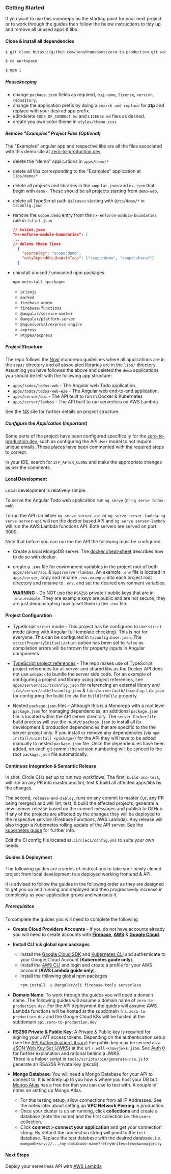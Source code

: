 ### Getting Started

If you want to use this monorepo as the starting point for your next project or to work through the guides then follow the below instructions to tidy up and remove all unused apps & libs.

#### Clone & install all dependencies

```bash
$ git clone https://github.com/jonathonadams/zero-to-production.git workspace

$ cd workspace

$ npm i
```

##### Housekeeping

- change `package.json` fields as required, e.g. `name`, `license`, `version`, `repository`.
- change the application prefix by doing a `search and replace` for **ztp** and replace with your desired app prefix.
- edit/delete `CODE_OF_CONDUCT.md` and `LICENSE.md` files as desired.
- create you own color theme in `styles/theme.scss`

##### Remove "Examples" Project Files (Optional)

The "Examples" angular app and respective libs are all the files
associated with this demo site at [zero-to-production.dev]

- delete the "demo" applications in `apps/demo/*`
- delete all libs corresponding to the "Examples" application at `libs/demo/*`
- delete all projects and libraries in the `angular.json` and `nx.json` that begin with `demo-`. These should be all projects starting from `demo-web`.
- delete all TypeScript path `@aliases` starting with `@ztp/demo/*` in `tsconfig.json`
- remove the `scope:demo` entry from the `nx-enforce-module-boundaries` rule in `tslint.json`

  ```json
  // tslint.json
  "nx-enforce-module-boundaries": [
  ...
  // delete these lines
    {
      "sourceTag": "scope:demo",
      "onlyDependOnLibsWithTags": ["scope:demo", "scope:shared"]
    }
  ```

- uninstall unused / unwanted npm packages.

  ```bash
  npm uninstall <package>
  ```

  - `prismjs`
  - `marked`
  - `firebase-admin`
  - `firebase-functions`
  - `@angular/service-worker`
  - `@angular/platform-server`
  - `@nguniversal/express-engine`
  - `express`
  - `@types/express`

##### Project Structure

The repo follows the [Nrwl] monorepo guidelines where all applications are in the `apps/` directory and all associated libraries are in the `libs/` directory. Assuming you have followed the above and deleted the `demo` applications you should be left with the following app structure:

- `apps/todos/todos-web` - The Angular web Todo application.
- `apps/todos/todos-web-e2e` - The Angular web end-to-end application.
- `apps/server/api` - The API built to run in Docker & Kubernetes
- `apps/server/lambda` - The API built to run serverless on AWS Lambda.

See the [NX] site for further details on project structure.

##### Configure the Application (Important)

Some parts of the project have been configured specifically for the [zero-to-production.dev], such as configuring the API `User` model to not require unique emails. These places have been commented with the required steps to correct.

In your IDE, search for `ZTP_AFTER_CLONE` and make the appropriate changes as per the comments.

#### Local Development

Local development is relatively simple.

To serve the Angular Todo web application run `ng serve` (or `ng serve todos-web`)

To run the API run either `ng serve server-api` or `ng serve server-lambda`. `ng serve server-api` will run the docker based API and `ng serve server-lambda` will run the AWS Lambda functions API. Both servers are served on port 3000.

Note that before you can run the the API the following must be configured

- Create a local MongoDB server. The [docker cheat-sheet] describes how to do so with docker.
- create a `.env` file for environment variables in the project root of both `apps/server/api` & `apps/server/lambda`. An example `.env` file is located in `apps/server`, copy and rename `.env.example` into each project root directory and rename to `.env`, and set the desired environment variables.

  **WARNING** - Do NOT use the `RSA256` private / public keys that are in `.env.example`. They are example keys are public and are not secure, they are just demonstrating how to set them in the `.env` file.

#### Project Configuration

- TypeScript `strict` mode - This project has be configured to use `strict` mode (along with Angular full template checking). This is not for everyone. This can be configured in `tsconfig.base.json`. The `strictPropertyInitialization` option has been set to `false` as compilation errors will be thrown for property inputs in Angular components.

- [TypeScript project references] - The repo makes use of TypeScript project references for all server and shared libs as the Docker API does not use `webpack` to bundle the server side code. For an example of configuring a project and library using project references, see `apps/server/api/tsconfig.json` for referencing an external library and `libs/server/auth/tsconfig.json` & `libs/server/auth/tsconfig.lib.json` for configuring the build file via the `buildInfoFile` property.

- Nested `package.json` files - Although this is a Monorepo with a root level `package.json` for managing dependencies, an additional `package.json` file is located within the API server directory. The `server.Dockerfile` build process will use the nested `package.json` to install all its development & production dependencies that are specific to the the server project only. If you install or remove any dependencies (via `npm install/uninstall <package>`) for the API they will have to be added manually to nested `package.json` file. Once the dependencies have been added, on each git commit the version numbering will be synced to the root `package.json` file automatically.

#### Continuos Integration & Semantic Release

In shot, Circle CI is set up to run two workflows. The first, `build-and-test`, will run on any PR into master and lint, test & build all affected apps/libs by the changes.

The second, `release-and-deploy`, runs on any commit to master (i,e, any PR being merged) and will lint, test, & build the effected projects, generate a new semver release based on the commit messages and publish to GitHub. If any of the projects are affected by the changes they will be deployed to the respective service (Firebase Functions, AWS Lambda). Any release will also trigger a Kubernetes rolling update of the API server. See the [kubernetes guide] for further info.

Edit the CI config file located at`.circleci/config.yml` to suite your own needs.

#### Guides & Deployment

The following guides are a series of instructions to take your newly cloned project from local development to a deployed working frontend & API.

It is advised to follow the guides in the following order as they are designed to get you up and running and deployed and then progressively increase in complexity as your application grows and warrants it.

##### Prerequisites

To complete the guides you will need to complete the following

- **Create Cloud Providers Accounts** - If you do not have accounts already you will need to create accounts with **[Firebase]**, **[AWS]** & **[Google Cloud]**.

- **Install CLI's & global npm packages**

  - Install the [Google Cloud SDK] and [Kubernetes CLI] and authenticate to your Google Cloud Account (**Kubernetes guide only**).
  - Install the [AWS CLI] and login and create a profile for your AWS account (**AWS Lambda guide only**).
  - Install the following global npm packages
    ```bash
    npm install -g @angular/cli firebase-tools serverless
    ```

- **Domain Name**: To work through the guides you will need a domain name. The following guides will assume a domain name of `zero-to-production.dev`. For the API deployment the guides will assume AWS Lambda functions will be hosted at the subdomain `fns.zero-to-production.dev` and the Google Cloud K8s will be hosted at the subdomain `api.zero-to-production.dev`

* **RS256 Private & Public Key**: A Private & Public key is required for signing your JWT access tokens. Depending on the authentication setup (see the [API Authentication Library]) the public key may be served as a [JSON Web Key Set (JWKS)] at the url `/.well-know/jwks.json`. See [Auth 0] for further explanation and rational behind a JWKS.  
  There is a helper script in `tools/scripts/bin/generate-rsa.js` to generate an RSA256 Private Key (pkcs8).

* **Mongo Database**: You will need a Mongo Database for your API to connect to. It is entirely up to you how & where you host your DB but [Mongo Atlas] has a free tier that you can use to test with. A couple of notes on setting up Mongo Atlas.

  - For this testing setup, allow connections from all IP Addresses. See the notes later about setting up **VPC Network Peering** in production.
  - Once your cluster is up an running, click **collections** and create a database (note the name) and the first collection i.e. the `users` collection.
  - Click **connect > connect your application** and get your connection string. By default the connection string will point to the `test` database. Replace the test database with the desired database, i.e. `mongodb+srv://.../my-database-name?retryWrites=true&w=majority`

#### Next Steps

Deploy your serverless API with [AWS Lambda]

[zero-to-production.dev]: https://zero-to-production.dev
[docker cheat-sheet]: https://github.com/jonathonadams/zero-to-production/docker/DOCKER_CHEAT_SHEET.md
[typescript project references]: https://www.typescriptlang.org/docs/handbook/project-references.html
[google cloud sdk]: https://cloud.google.com/sdk
[kubernetes cli]: https://kubernetes.io/docs/reference/kubectl
[aws cli]: https://docs.aws.amazon.com/cli/latest/userguide/indstall-cliv2.html
[mongo atlas]: https://www.mongodb.com/cloud/atlas
[api authentication library]: https://github.com/jonathonadams/zero-to-production/libs/server/auth/README.md
[json web key set (jwks)]: https://tools.ietf.org/html/rfc7517
[auth 0]: https://auth0.com/docs/tokens/concepts/jwks
[nrwl]: https://nrwl.io
[nx]: https://nx.dev
[firebase]: https://firebase.google.com
[google cloud]: https://cloud.google.com
[aws]: https://aws.amazon.com/
[aws lambda]: https://zero-to-production.dev/guides/guides/aws-lambda
[kubernetes guide]: https://zero-to-production.dev/guides/google-cloud-k8s

<!-- - Deploy your serverless API with [AWS Lambda]
- Deploy you Angular app with [Firebase Hosting]
- Add server side rendering to your Angular app with [Angular Universal & Firebase Functions]
- Migrate your API from serverless functions to a Kubernetes Cluster with [Google Cloud Kubernetes] -->

<!-- [firebase hosting]: https://zero-to-production.dev/guides/guides/firebase-hosting -->
<!--
[angular universal & firebase functions]: https://zero-to-production.dev/guides/ssr-firebase-functions -->
<!-- [google cloud kubernetes]: https://zero-to-production.dev/guides/google-cloud-k8s -->
